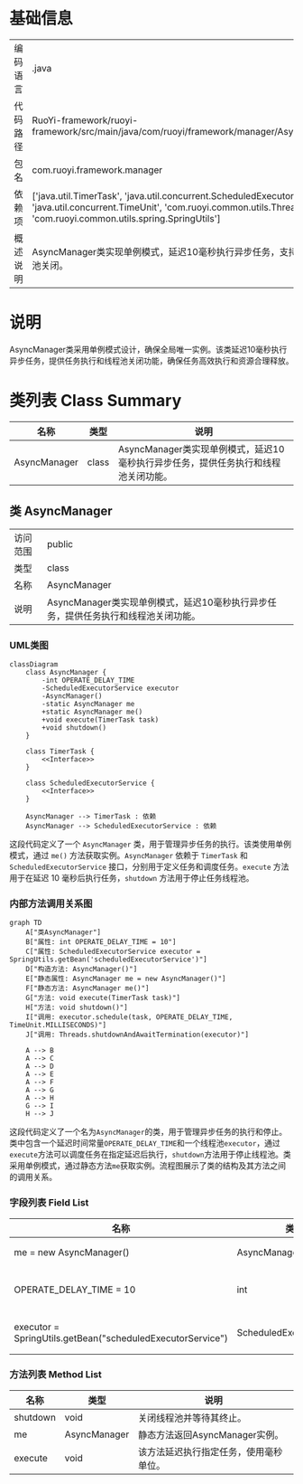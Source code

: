 # 基础信息

|      |      |
|------|------|
| 编码语言 | .java |
| 代码路径 | RuoYi-framework/ruoyi-framework/src/main/java/com/ruoyi/framework/manager/AsyncManager.java |
| 包名 | com.ruoyi.framework.manager |
| 依赖项 | ['java.util.TimerTask', 'java.util.concurrent.ScheduledExecutorService', 'java.util.concurrent.TimeUnit', 'com.ruoyi.common.utils.Threads', 'com.ruoyi.common.utils.spring.SpringUtils'] |
| 概述说明 | AsyncManager类实现单例模式，延迟10毫秒执行异步任务，支持任务执行和线程池关闭。 |

# 说明

AsyncManager类采用单例模式设计，确保全局唯一实例。该类延迟10毫秒执行异步任务，提供任务执行和线程池关闭功能，确保任务高效执行和资源合理释放。

# 类列表 Class Summary

| 名称   | 类型  | 说明 |
|-------|------|-------------|
| AsyncManager | class | AsyncManager类实现单例模式，延迟10毫秒执行异步任务，提供任务执行和线程池关闭功能。 |



## 类 AsyncManager

|      |      |
|------|------|
| 访问范围 | public |
| 类型 | class |
| 名称 | AsyncManager |
| 说明 | AsyncManager类实现单例模式，延迟10毫秒执行异步任务，提供任务执行和线程池关闭功能。 |


### UML类图

```mermaid
classDiagram
    class AsyncManager {
        -int OPERATE_DELAY_TIME
        -ScheduledExecutorService executor
        -AsyncManager()
        -static AsyncManager me
        +static AsyncManager me()
        +void execute(TimerTask task)
        +void shutdown()
    }

    class TimerTask {
        <<Interface>>
    }

    class ScheduledExecutorService {
        <<Interface>>
    }

    AsyncManager --> TimerTask : 依赖
    AsyncManager --> ScheduledExecutorService : 依赖
```

这段代码定义了一个 `AsyncManager` 类，用于管理异步任务的执行。该类使用单例模式，通过 `me()` 方法获取实例。`AsyncManager` 依赖于 `TimerTask` 和 `ScheduledExecutorService` 接口，分别用于定义任务和调度任务。`execute` 方法用于在延迟 10 毫秒后执行任务，`shutdown` 方法用于停止任务线程池。


### 内部方法调用关系图

```mermaid
graph TD
    A["类AsyncManager"]
    B["属性: int OPERATE_DELAY_TIME = 10"]
    C["属性: ScheduledExecutorService executor = SpringUtils.getBean('scheduledExecutorService')"]
    D["构造方法: AsyncManager()"]
    E["静态属性: AsyncManager me = new AsyncManager()"]
    F["静态方法: AsyncManager me()"]
    G["方法: void execute(TimerTask task)"]
    H["方法: void shutdown()"]
    I["调用: executor.schedule(task, OPERATE_DELAY_TIME, TimeUnit.MILLISECONDS)"]
    J["调用: Threads.shutdownAndAwaitTermination(executor)"]

    A --> B
    A --> C
    A --> D
    A --> E
    A --> F
    A --> G
    A --> H
    G --> I
    H --> J
```

这段代码定义了一个名为`AsyncManager`的类，用于管理异步任务的执行和停止。类中包含一个延迟时间常量`OPERATE_DELAY_TIME`和一个线程池`executor`，通过`execute`方法可以调度任务在指定延迟后执行，`shutdown`方法用于停止线程池。类采用单例模式，通过静态方法`me`获取实例。流程图展示了类的结构及其方法之间的调用关系。

### 字段列表 Field List

| 名称  | 类型  | 说明 |
|-------|-------|------|
| me = new AsyncManager() | AsyncManager | 私有静态AsyncManager实例初始化为新对象。 |
| OPERATE_DELAY_TIME = 10 | int | 定义私有常量OPERATE_DELAY_TIME，值为10。 |
| executor = SpringUtils.getBean("scheduledExecutorService") | ScheduledExecutorService | 使用SpringUtils获取ScheduledExecutorService实例。 |

### 方法列表 Method List

| 名称  | 类型  | 说明 |
|-------|-------|------|
| shutdown | void | 关闭线程池并等待其终止。 |
| me | AsyncManager | 静态方法返回AsyncManager实例。 |
| execute | void | 该方法延迟执行指定任务，使用毫秒单位。 |




